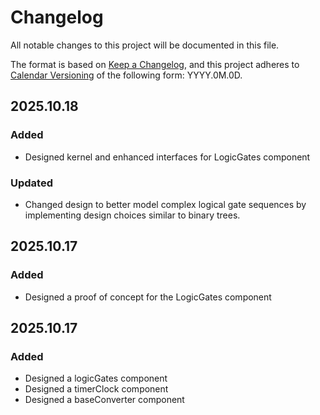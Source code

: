 # Changelog

All notable changes to this project will be documented in this file.

The format is based on [Keep a Changelog](https://keepachangelog.com/en/1.1.0/),
and this project adheres to [Calendar Versioning](https://calver.org/) of
the following form: YYYY.0M.0D.

## 2025.10.18

### Added

- Designed kernel and enhanced interfaces for LogicGates component

### Updated

- Changed design to better model complex logical gate sequences by implementing design choices similar to binary trees.

## 2025.10.17

### Added

- Designed a proof of concept for the LogicGates component

## 2025.10.17

### Added

- Designed a logicGates component
- Designed a timerClock component
- Designed a baseConverter component